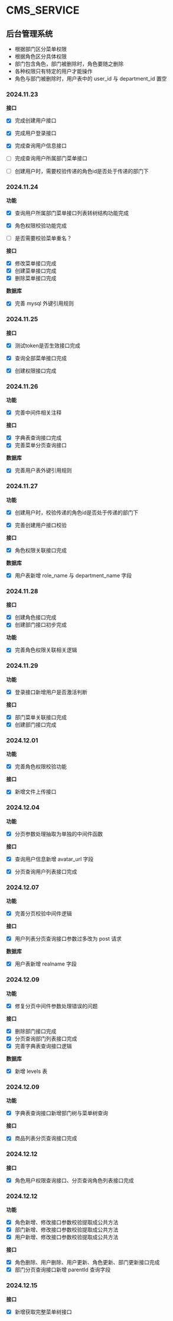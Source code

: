 # CMS_SERVICE
## 后台管理系统
- 根据部门区分菜单权限
- 根据角色区分具体权限
- 部门包含角色，部门被删除时，角色要随之删除
- 各种权限只有特定的用户才能操作
- 角色与部门被删除时，用户表中的 user_id 与 department_id 置空

### 2024.11.23
 **接口**
- [x] 完成创建用户接口
- [x] 完成用户登录接口
- [x] 完成查询用户信息接口
- [ ] 完成查询用户所属部门菜单接口
- [ ] 创建用户时，需要校验传递的角色id是否处于传递的部门下


### 2024.11.24
 **功能**
- [x] 查询用户所属部门菜单接口列表转树结构功能完成
- [x] 角色权限校验功能完成
- [ ] 是否需要校验菜单重名？


**接口**

- [x] 修改菜单接口完成
- [x] 创建菜单接口完成
- [x] 删除菜单接口完成

**数据库**
- [x] 完善 mysql 外键引用规则


### 2024.11.25

**接口**
- [x] 测试token是否生效接口完成
- [x] 查询全部菜单接口完成
- [x] 创建权限接口完成


### 2024.11.26
**功能**
- [x] 完善中间件相关注释

**接口**
- [x] 字典表查询接口完成
- [x] 完善菜单分页查询接口

**数据库**
- [x] 完善用户表外键引用规则


### 2024.11.27
**功能**
- [x] 创建用户时，校验传递的角色id是否处于传递的部门下
- [x] 完善创建用户接口校验


**接口**
- [x] 角色权限关联接口完成

**数据库**

- [x] 用户表新增 role_name 与 department_name 字段

### 2024.11.28
**接口**
- [x] 创建角色接口完成
- [x] 创建部门接口初步完成

**功能**
- [x] 完善角色权限关联相关逻辑


### 2024.11.29
**功能**
- [x] 登录接口新增用户是否激活判断

**接口**
- [x] 部门菜单关联接口完成
- [x] 创建部门接口完成

### 2024.12.01
**功能**
- [x] 完善角色权限校验功能

**接口**
- [x] 新增文件上传接口


### 2024.12.04
**功能**
- [x] 分页参数处理抽取为单独的中间件函数

**接口**
- [x] 查询用户信息新增 avatar_url 字段
- [x] 分页查询用户列表接口完成


### 2024.12.07
**功能**
- [x] 完善分页校验中间件逻辑

**接口**
- [x] 用户列表分页查询接口参数过多改为 post 请求

**数据库**
- [x] 用户表新增 realname 字段


### 2024.12.09
**功能**
- [x] 修复分页中间件参数处理错误的问题

**接口**
- [x] 删除部门接口完成
- [x] 分页查询部门列表接口完成
- [x] 完善字典表查询接口逻辑

**数据库**
- [x] 新增 levels 表

### 2024.12.09
**功能**
- [x] 字典表查询接口新增部门树与菜单树查询

**接口**
- [x] 商品列表分页查询接口完成

### 2024.12.12
**接口**
- [x] 角色用户权限查询接口、分页查询角色列表接口完成

### 2024.12.12
**功能**
- [x] 角色新增、修改接口参数校验提取成公共方法
- [x] 部门新增、修改接口参数校验提取成公共方法
- [x] 用户新增、修改接口参数校验提取成公共方法

**接口**
- [x] 角色删除、用户删除、用户更新、角色更新、部门更新接口完成
- [x] 部门分页查询接口新增 parentId 查询字段

### 2024.12.15
**接口**
- [x] 新增获取完整菜单树接口